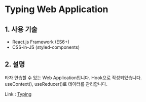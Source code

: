 # Typing Web Application
## 1. 사용 기술
+    React.js Framework (ES6+) 
+    CSS-in-JS (styled-components) 
## 2. 설명
타자 연습할 수 있는 Web Application입니다. Hook으로 작성되었습니다. useContext(), useReducer()로 데이터를 관리합니다.

Link : [Typing][Typinglink]

[Typinglink]: https://lee-donghyun.github.io/Typing/ "Go Typing"
